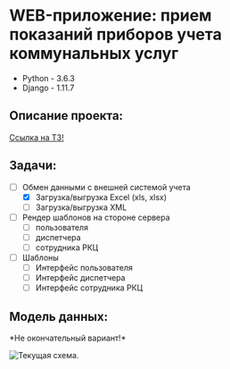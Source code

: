 WEB-приложение: прием показаний приборов учета коммунальных услуг
===========
- Python - 3.6.3
- Django - 1.11.7

Описание проекта:
------
[Ссылка на ТЗ!](https://gist.github.com/AlexeyRadchenko/6987015e4165f15fcaff9f797b805ad4)


Задачи:
------
- [ ] Обмен данными с внешней системой учета
    - [x] Загрузка/выгрузка Excel (xls, xlsx)
    - [ ] Загрузка/выгрузка XML
- [ ] Рендер шаблонов на стороне сервера
    - [ ] пользователя
    - [ ] диспетчера
    - [ ] сотрудника РКЦ   
- [ ] Шаблоны
    - [ ] Интерфейс пользователя
    - [ ] Интерфейс диспетчера
    - [ ] Интерфейс сотрудника РКЦ
    
Модель данных:
--------------
\*Не окончательный вариант!\*

![Текущая схема.][myimage]

[myimage]: http://bers-trg.fvds.ru/base.png